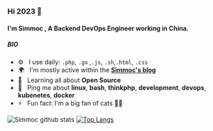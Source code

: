 
<!--
**Simmoc/Simmoc** is a ✨ _special_ ✨ repository because its `README.md` (this file) appears on your GitHub profile.

- ⚙️&nbsp;&nbsp; I use daily: `.sh`, `.php`, `.js`, `.html`, `.css`, `.blade.php`
- 🌍&nbsp;&nbsp; I'm mostly active within the **DigitalOcean Community and DevDojo**
- 🌱&nbsp;&nbsp; Learning all about **Open Source**
- 💬&nbsp;&nbsp; Ping me about **linux**, **bash**, **thinkphp**, **development**, **devops**， **kubenetes**
- ⚡️&nbsp;&nbsp; Fun fact: I'm a big fan of cats 🐱‍💻

- 🔭 I’m currently working on ...
- 🌱 I’m currently learning ...
- 👯 I’m looking to collaborate on ...
- 🤔 I’m looking for help with ...
- 💬 Ask me about ...
- 📫 How to reach me: ...
- 😄 Pronouns: ...
- ⚡ Fun fact: ...
[![Github Stats By Anurag](https://github-readme-stats.vercel.app/api?username=Simmoc&show_icons=true&title_color=62BFAD&icon_color=79ff97&text_color=F7F8E8&bg_color=151515)](https://github.com/simmoc/github-readme-stats)
-->

### Hi 2023 👋

#### I'm Simmoc , A Backend DevOps Engineer working in China.

##### BIO

- ⚙️&nbsp;&nbsp; I use daily:  `.php`, `.go` ,`.js`, `.sh`,`.html`, `.css`
- 🌍&nbsp;&nbsp; I'm mostly active within the [**Simmoc's blog**](https://blog.simmoc.cn)
- 🌱&nbsp;&nbsp; Learning all about **Open Source**
- 💬&nbsp;&nbsp; Ping me about **linux**, **bash**, **thinkphp**, **development**, **devops**, **kubenetes**, **docker**
- ⚡️&nbsp;&nbsp; Fun fact: I'm a big fan of cats 🐱‍💻


![Simmoc github stats](https://github-readme-stats.vercel.app/api?username=simmoc&show_icons=true&theme=radical&line_height=40)
[![Top Langs](https://github-readme-stats.vercel.app/api/top-langs/?username=simmoc&&theme=radical&show_icons=true)](https://github.com/simmoc/github-readme-stats)
